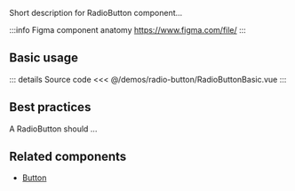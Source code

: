 Short description for RadioButton component...

:::info Figma component anatomy
https://www.figma.com/file/
:::

## Basic usage

<RadioButtonBasic />

::: details Source code
<<< @/demos/radio-button/RadioButtonBasic.vue
:::

## Best practices

A RadioButton should ...

## Related components

- [Button](/components/button/button.doc)
